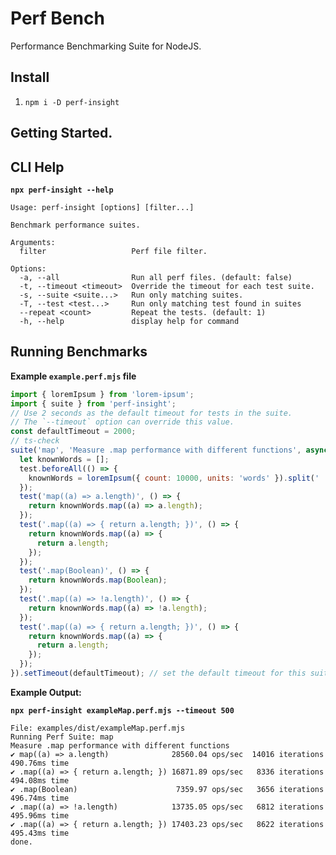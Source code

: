 <!--- @@inject: ../../README.md --->

# Perf Bench

Performance Benchmarking Suite for NodeJS.

## Install

1. `npm i -D perf-insight`

## Getting Started.

## CLI Help

**`npx perf-insight --help`**

```
Usage: perf-insight [options] [filter...]

Benchmark performance suites.

Arguments:
  filter                   Perf file filter.

Options:
  -a, --all                Run all perf files. (default: false)
  -t, --timeout <timeout>  Override the timeout for each test suite.
  -s, --suite <suite...>   Run only matching suites.
  -T, --test <test...>     Run only matching test found in suites
  --repeat <count>         Repeat the tests. (default: 1)
  -h, --help               display help for command
```

## Running Benchmarks

**Example `example.perf.mjs` file**

```javascript
import { loremIpsum } from 'lorem-ipsum';
import { suite } from 'perf-insight';
// Use 2 seconds as the default timeout for tests in the suite.
// The `--timeout` option can override this value.
const defaultTimeout = 2000;
// ts-check
suite('map', 'Measure .map performance with different functions', async (test) => {
  let knownWords = [];
  test.beforeAll(() => {
    knownWords = loremIpsum({ count: 10000, units: 'words' }).split(' ');
  });
  test('map((a) => a.length)', () => {
    return knownWords.map((a) => a.length);
  });
  test('.map((a) => { return a.length; })', () => {
    return knownWords.map((a) => {
      return a.length;
    });
  });
  test('.map(Boolean)', () => {
    return knownWords.map(Boolean);
  });
  test('.map((a) => !a.length)', () => {
    return knownWords.map((a) => !a.length);
  });
  test('.map((a) => { return a.length; })', () => {
    return knownWords.map((a) => {
      return a.length;
    });
  });
}).setTimeout(defaultTimeout); // set the default timeout for this suite.
```

**Example Output:**

**`npx perf-insight exampleMap.perf.mjs --timeout 500`**

```
File: examples/dist/exampleMap.perf.mjs
Running Perf Suite: map
Measure .map performance with different functions
✔ map((a) => a.length)              28560.04 ops/sec  14016 iterations  490.76ms time
✔ .map((a) => { return a.length; }) 16871.89 ops/sec   8336 iterations  494.08ms time
✔ .map(Boolean)                      7359.97 ops/sec   3656 iterations  496.74ms time
✔ .map((a) => !a.length)            13735.05 ops/sec   6812 iterations  495.96ms time
✔ .map((a) => { return a.length; }) 17403.23 ops/sec   8622 iterations  495.43ms time
done.
```

<!--- @@inject-end: ../../README.md --->
